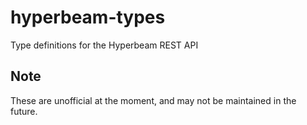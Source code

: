 # hyperbeam-types

Type definitions for the Hyperbeam REST API

## Note

These are unofficial at the moment, and may not be maintained in the future.
